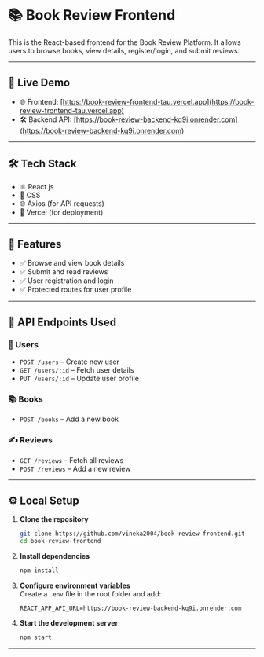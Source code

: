# 📚 Book Review Frontend

This is the React-based frontend for the Book Review Platform. It allows users to browse books, view details, register/login, and submit reviews.

---

## 🔗 Live Demo

- 🌐 Frontend: [https://book-review-frontend-tau.vercel.app](https://book-review-frontend-tau.vercel.app)
- 🛠️ Backend API: [https://book-review-backend-kq9i.onrender.com](https://book-review-backend-kq9i.onrender.com)

---

## 🛠️ Tech Stack

- ⚛️ React.js
- 🎨 CSS
- 🌐 Axios (for API requests)
- 🚀 Vercel (for deployment)

---

## 📌 Features

- ✅ Browse and view book details
- ✅ Submit and read reviews
- ✅ User registration and login
- ✅ Protected routes for user profile

---

## 🔐 API Endpoints Used

### 👤 Users
- `POST /users` – Create new user  
- `GET /users/:id` – Fetch user details  
- `PUT /users/:id` – Update user profile  

### 📚 Books
- `POST /books` – Add a new book 

### ✍️ Reviews
- `GET /reviews` – Fetch all reviews  
- `POST /reviews` – Add a new review  

---

## ⚙️ Local Setup

1. **Clone the repository**
   ```bash
   git clone https://github.com/vineka2004/book-review-frontend.git
   cd book-review-frontend
   ```

2. **Install dependencies**
   ```bash
   npm install
   ```

3. **Configure environment variables**  
   Create a `.env` file in the root folder and add:
   ```env
   REACT_APP_API_URL=https://book-review-backend-kq9i.onrender.com
   ```

4. **Start the development server**
   ```bash
   npm start
   ```

---

